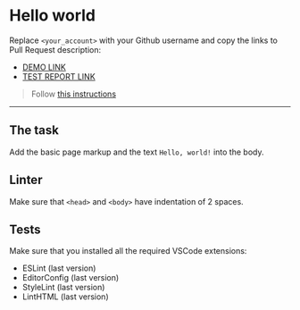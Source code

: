 # Hello world

Replace `<your_account>` with your Github username and copy the links to Pull Request description:
- [DEMO LINK](https://Andrii-Kuzmenko.github.io/layout_hello-world/)
- [TEST REPORT LINK](https://Andrii-Kuzmenko.github.io/layout_hello-world/report/html_report/)

> Follow [this instructions](https://mate-academy.github.io/layout_task-guideline/#how-to-solve-the-layout-tasks-on-github)
___

## The task

Add the basic page markup and the text `Hello, world!` into the body.

## Linter

Make sure that `<head>` and `<body>` have indentation of 2 spaces.

## Tests

Make sure that you installed all the required VSCode extensions:

- ESLint (last version)
- EditorConfig (last version)
- StyleLint (last version)
- LintHTML (last version)
